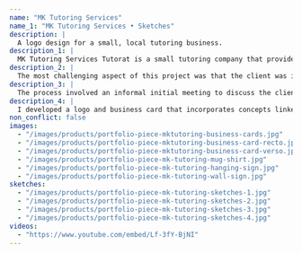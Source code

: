 ```yaml
---
name: "MK Tutoring Services"
name_1: "MK Tutoring Services • Sketches"
description: |
  A logo design for a small, local tutoring business.
description_1: |
  MK Tutoring Services Tutorat is a small tutoring company that provides educational support in reading, writing and math.
description_2: |
  The most challenging aspect of this project was that the client was initially unsure about her objectives for the logo and brand. She wanted to integrate both the name of her company as well as elements representing growth, tutoring, reading, writing and education, while appealing to pupils and parents. Many rounds of mockups were created to ensure that the logo and brand identity was optimized for her target audience. A key lesson learned was to spend as much time as necessary upfront to ensure that the project objectives and brief are clear to both the client and me.
description_3: |
  The process involved an informal initial meeting to discuss the client's needs and preferences, followed by a round of sketching and several rounds of mockups and revisions, based on the client's feedback.
description_4: |
  I developed a logo and business card that incorporates concepts linked to the client's focus--reading, writing, and math. The logo represents a book and a pencil, and also includes an angle in the pencil tip to reference math. The logo was produced in three colours (yellow, blue and green) to offer the client flexibility. The business cards focus on the logo on the verso and provide contact details on the recto.
non_conflict: false
images:
  - "/images/products/portfolio-piece-mktutoring-business-cards.jpg"
  - "/images/products/portfolio-piece-mktutoring-business-card-recto.jpg"
  - "/images/products/portfolio-piece-mktutoring-business-card-verso.jpg"
  - "/images/products/portfolio-piece-mk-tutoring-mug-shirt.jpg"
  - "/images/products/portfolio-piece-mk-tutoring-hanging-sign.jpg"
  - "/images/products/portfolio-piece-mk-tutoring-wall-sign.jpg"
sketches:
  - "/images/products/portfolio-piece-mk-tutoring-sketches-1.jpg"
  - "/images/products/portfolio-piece-mk-tutoring-sketches-2.jpg"
  - "/images/products/portfolio-piece-mk-tutoring-sketches-3.jpg"
  - "/images/products/portfolio-piece-mk-tutoring-sketches-4.jpg"
videos:
  - "https://www.youtube.com/embed/Lf-3fY-BjNI"
---
```

